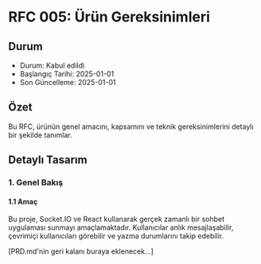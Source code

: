# RFC 005: Ürün Gereksinimleri

## Durum
- Durum: Kabul edildi
- Başlangıç Tarihi: 2025-01-01
- Son Güncelleme: 2025-01-01

## Özet
Bu RFC, ürünün genel amacını, kapsamını ve teknik gereksinimlerini detaylı bir şekilde tanımlar.

## Detaylı Tasarım

### 1. Genel Bakış

#### 1.1 Amaç
Bu proje, Socket.IO ve React kullanarak gerçek zamanlı bir sohbet uygulaması sunmayı amaçlamaktadır. Kullanıcılar anlık mesajlaşabilir, çevrimiçi kullanıcıları görebilir ve yazma durumlarını takip edebilir.

[PRD.md'nin geri kalanı buraya eklenecek...] 
